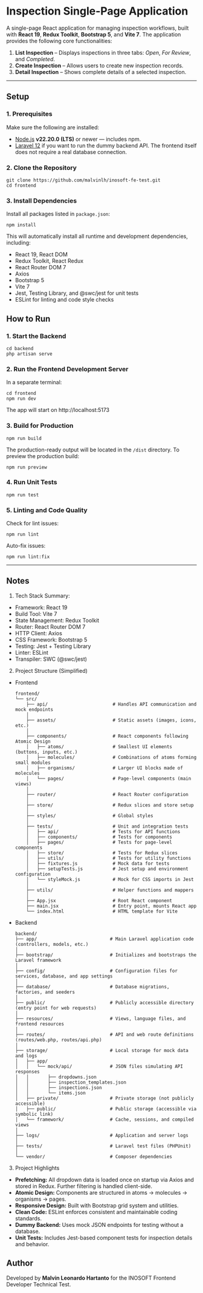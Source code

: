 # Inspection Single-Page Application

A single-page React application for managing inspection workflows, built with **React 19**, **Redux Toolkit**, **Bootstrap 5**, and **Vite 7**. The application provides the following core functionalities:
1. **List Inspection** – Displays inspections in three tabs: _Open_, _For Review_, and _Completed_.  
2. **Create Inspection** – Allows users to create new inspection records.  
3. **Detail Inspection** – Shows complete details of a selected inspection.

---

## Setup

### 1. Prerequisites
Make sure the following are installed:
- [Node.js](https://nodejs.org/en/download) **v22.20.0 (LTS)** or newer — includes npm.
- [Laravel 12](https://laravel.com/docs/12.x/installation) if you want to run the dummy backend API. The frontend itself does not require a real database connection.

### 2. Clone the Repository
```
git clone https://github.com/malvinlh/inosoft-fe-test.git
cd frontend
```

### 3. Install Dependencies
Install all packages listed in `package.json`:
```
npm install
```
This will automatically install all runtime and development dependencies, including:
- React 19, React DOM
- Redux Toolkit, React Redux
- React Router DOM 7
- Axios
- Bootstrap 5
- Vite 7
- Jest, Testing Library, and @swc/jest for unit tests
- ESLint for linting and code style checks

## How to Run

### 1. Start the Backend
```
cd backend
php artisan serve
```

### 2. Run the Frontend Development Server
In a separate terminal:
```
cd frontend
npm run dev
```
The app will start on http://localhost:5173

### 3. Build for Production
```
npm run build
```
The production-ready output will be located in the `/dist` directory. To preview the production build:
```
npm run preview
```

### 4. Run Unit Tests
```
npm run test
```

### 5. Linting and Code Quality
Check for lint issues:
```
npm run lint
```
Auto-fix issues:
```
npm run lint:fix
```

---

## Notes
1. Tech Stack Summary:
- Framework: React 19
- Build Tool: Vite 7
- State Management: Redux Toolkit
- Router: React Router DOM 7
- HTTP Client: Axios
- CSS Framework: Bootstrap 5
- Testing: Jest + Testing Library
- Linter: ESLint
- Transpiler: SWC (@swc/jest)
2. Project Structure (Simplified)
- Frontend
   ```
   frontend/
   └── src/
       ├── api/                        # Handles API communication and mock endpoints
       │
       ├── assets/                     # Static assets (images, icons, etc.)
       │
       ├── components/                 # React components following Atomic Design
       │   ├── atoms/                  # Smallest UI elements (buttons, inputs, etc.)
       │   ├── molecules/              # Combinations of atoms forming small modules
       │   ├── organisms/              # Larger UI blocks made of molecules
       │   └── pages/                  # Page-level components (main views)
       │
       ├── router/                     # React Router configuration
       │
       ├── store/                      # Redux slices and store setup
       │
       ├── styles/                     # Global styles
       │
       ├── tests/                      # Unit and integration tests
       │   ├── api/                    # Tests for API functions
       │   ├── components/             # Tests for components
       │   ├── pages/                  # Tests for page-level components
       │   ├── store/                  # Tests for Redux slices
       │   ├── utils/                  # Tests for utility functions
       │   ├── fixtures.js             # Mock data for tests
       │   ├── setupTests.js           # Jest setup and environment configuration
       │   └── styleMock.js            # Mock for CSS imports in Jest
       │
       ├── utils/                      # Helper functions and mappers
       │
       ├── App.jsx                     # Root React component
       ├── main.jsx                    # Entry point, mounts React app
       └── index.html                  # HTML template for Vite
   ```
- Backend
   ```
   backend/
   ├── app/                           # Main Laravel application code (controllers, models, etc.)
   │
   ├── bootstrap/                     # Initializes and bootstraps the Laravel framework
   │
   ├── config/                        # Configuration files for services, database, and app settings
   │
   ├── database/                      # Database migrations, factories, and seeders
   │
   ├── public/                        # Publicly accessible directory (entry point for web requests)
   │
   ├── resources/                     # Views, language files, and frontend resources
   │
   ├── routes/                        # API and web route definitions (routes/web.php, routes/api.php)
   │
   ├── storage/                       # Local storage for mock data and logs
   │   ├── app/
   │   │   └── mock/api/              # JSON files simulating API responses
   │   │       ├── dropdowns.json
   │   │       ├── inspection_templates.json
   │   │       ├── inspections.json
   │   │       └── items.json
   │   ├── private/                   # Private storage (not publicly accessible)
   │   ├── public/                    # Public storage (accessible via symbolic link)
   │   └── framework/                 # Cache, sessions, and compiled views
   │
   ├── logs/                          # Application and server logs
   │
   ├── tests/                         # Laravel test files (PHPUnit)
   │
   └── vendor/                        # Composer dependencies
   ```
3. Project Highlights
- **Prefetching:** All dropdown data is loaded once on startup via Axios and stored in Redux. Further filtering is handled client-side.
- **Atomic Design:** Components are structured in atoms → molecules → organisms → pages.
- **Responsive Design:** Built with Bootstrap grid system and utilities.
- **Clean Code:** ESLint enforces consistent and maintainable coding standards.
- **Dummy Backend:** Uses mock JSON endpoints for testing without a database.
- **Unit Tests:** Includes Jest-based component tests for inspection details and behavior.

## Author
Developed by **Malvin Leonardo Hartanto** for the INOSOFT Frontend Developer Technical Test.
